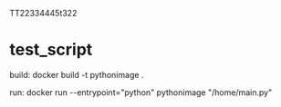 TT22334445t322
# test_script

build:
docker build -t pythonimage .

run:
docker run --entrypoint="python" pythonimage "/home/main.py"
